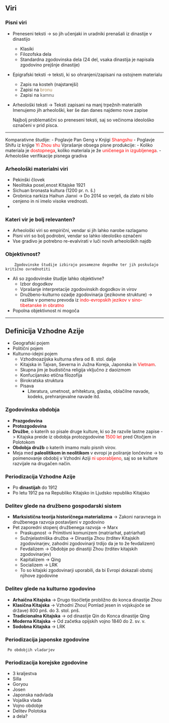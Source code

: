 ## Viri
### Pisni viri
-  Preneseni teksti -> so jih učenjaki in uradniki prenašali iz dinastije v dinastijo 
	- Klasiki
	- Filozofska dela
	- Standardna zgodovinska dela (24 del, vsaka dinastija je napisala zgodovino prejšnje dinastije)
- Epigrafski teksti -> teksti, ki so ohranjeni/zapisani na ostojnem materialu
	- Zapis na kosteh (najstarejši)
	- Zapisi na <span style="color:rgb(176, 141, 87)">bronu</span>
	- Zapisi na <span style="color:rgb(80, 80, 80)">kamnu</span>
- Arheološki teksti -> Teksti zapisani na manj trpežnih materialih
		Imenujemo jih arheološki, ker še dan danes najdemo nove zapise

	Najbolj problematični so preneseni teksti, saj so večinoma ideološko označeni v prid pisca.
___
Komparativne študije:
	- Poglavje Pan Geng v Knjigi <span style="color:rgb(255, 0, 0)">Shangshu</span>
	- Poglavje Shifu iz knjige <span style="color:rgb(255, 0, 0)">Yi Zhou shu </span>
Vprašanje obsega pisne produkcije:
	- Koliko materiala je <span style="color:rgb(255, 0, 0)">dostopnega</span>, koliko materiala je že <span style="color:rgb(255, 0, 0)">uničenega in izgubljenega</span>.
	- Arheološke verifikacije pisnega gradiva

### Arheološki materialni viri
- Pekinški človek
- Neolitska posel,enost Kitajske 1921
- Sichuan bronasta kultura (1200 pr.  n. š.)
- Grobnica narkiza Haihun Jianxi -> Do 2014 so verjeli, da zlato ni bilo cenjeno in ni imelo visoke vrednosti.
- 
### Kateri vir je bolj relevanten?
- Arheološki viri so empirični, vendar si jih lahko narobe razlagamo
- Pisni viri so bolj podrobni, vendar so lahko ideološko označeni
- Vse gradivo je potrebno re-evalvirati v luči novih arheoloških najdb

### Objektivnost?
		Zgodovinske študije izbirajo posamezne dogodke ter jih poskušajo kritično ovrednotiti
- Ali so zgodovinske študije lahko objektivne?
	- Izbor dogodkov
	- Vprašanje interpretacije zgodovinskih dogodkov in virov
	- Družbeno-kulturno ozadje zgodovinarja (jezikovne strukture) -> razlike v pomenu prevoda iz <span style="color:rgb(255, 0, 0)">indo-evropskih jezikov v sino-tibetanske in obratno</span>
- Popolna objektivnost ni mogoča
--- 
## Definicija Vzhodne Azije
- Geografski pojem
- Politični pojem
- Kulturno-idejni pojem 
	- Vzhodnoazijska kulturna sfera od 8. stol. dalje
	- Kitajska in Tajvan, Severna in Južna Koreja, Japonska in <span style="color:rgb(255, 0, 0)">V<span style="color:rgb(255, 0, 0)">ietna</span>m</span>.
	- Skupna jim je budistična religija vključno z daoizmom
	- Konfucijansko etična filozofija
	- Birokratska struktura
	- Pisava
		- Literatura, umetnost, arhitektura, glasba, oblačilne navade, kodeks, prehranjevalne navade itd.
### Zgodovinska obdobja

- **Prazgodovina**
- **Protozgodovina** 
- **Družbe**, o katerih so pisale druge kulture, ki so že razvile lastne zapise -> Kitajska preide iz obdobja protozgodovine <span style="color:rgb(255, 0, 0)">1500 let</span> pred Otočjem in Polotokom
- **Obdobja družb** o katerih imamo malo pisnih virov.
- Meja med **paleolitikom in neolitikom** v evropi je poliranje lončevine -> to poimenovanje obdobij v Vzhodni Aziji <span style="color:rgb(255, 0, 0)">ni uporabljeno</span>, saj so se kulture razvijale na drugačen način.
### Periodizacija Vzhodne Azije

- Po **dinastijah** do 1912
- Po letu 1912 pa na Republiko Kitajsko in Ljudsko republiko Kitajsko
### Delitev glede na družbeno gospodarski sistem

- **Marksistična teorija historičnega materializma** -> Zakoni naravnega in družbenega razvoja postavljeni v zgodovino
- Pet zaporedni stopenj družbenega razvoja -> Marx
	- Praskupnost -> Primitivni komunizem (matriarhat, patriarhat)
	- Sužnjelastniška družba -> Dinastija Zhou (trditev Kitajskih zgodovinarjev, zahodni zgodovinarji trdijo da je to že fevdalizem)
	- Fevdalizem -> Obdobje po dinastiji Zhou (trditev kitajskih zgodovinarjev)
	- Kapitalizem -> Qing
	- Socializem -> LRK
	- To so kitajski zgodovinarji uporabili, da bi Evropi dokazali obstoj njihove zgodovine
### Delitev glede na kulturno zgodovino

- **Arhaična Kitajska** -> Drugo tisočletje probližno do konca dinastije Zhou
- **Klasična Kitajska** -> Vzhodni Zhou( Pomlad jesen in vojskujoče se države) 800 pnš. do 3. stol. pnš.
- **Tradicionalna Kitajska** -> od dinastije Qin do Konca dinastije Qing
- **Moderna Kitajska** -> Od začetka opijskih vojno 1840 do 2. sv. v.
- **Sodobna Kitajska** -> LRK
### Periodizacija japonske zgodovine
	 Po obdobjih vladarjev
### Periodizacija korejske zgodovine

- 3 kraljestva
- Silla
- Goryou
- Josen
- Japonska nadvlada
- Vojaška vlada
- Vojno obdobje
- Delitev Polotoka
- a dela?